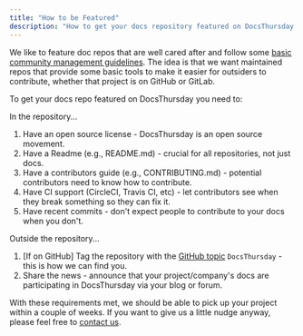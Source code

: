 ```yaml
---
title: "How to be Featured"
description: "How to get your docs repository featured on DocsThursday."
---
```


We like to feature doc repos that are well cared after and follow some [basic community management guidelines](https://www.feliciano.tech/blog/docs-community-management-on-github/).
The idea is that we want maintained repos that provide some basic tools to make it easier for outsiders to contribute, whether that project is on GitHub or GitLab.

To get your docs repo featured on DocsThursday you need to:

In the repository...

1. Have an open source license - DocsThursday is an open source movement.
1. Have a Readme (e.g., README.md) - crucial for all repositories, not just docs.
1. Have a contributors guide (e.g., CONTRIBUTING.md) - potential contributors need to know how to contribute.
1. Have CI support (CircleCI, Travis CI, etc) - let contributors see when they break something so they can fix it.
1. Have recent commits - don't expect people to contribute to your docs when you don't.

Outside the repository...

1. [If on GitHub] Tag the repository with the [GitHub topic](https://help.github.com/articles/about-topics/) `DocsThursday` - this is how we can find you.
1. Share the news - announce that your project/company's docs are participating in DocsThursday via your blog or forum.

With these requirements met, we should be able to pick up your project within a couple of weeks.
If you want to give us a little nudge anyway, please feel free to [contact us](/contact/).
